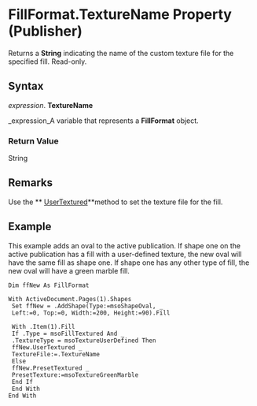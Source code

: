 
# FillFormat.TextureName Property (Publisher)

Returns a  **String** indicating the name of the custom texture file for the specified fill. Read-only.


## Syntax

 _expression_. **TextureName**

 _expression_A variable that represents a  **FillFormat** object.


### Return Value

String


## Remarks

Use the  ** [UserTextured](fe1a1e06-8bdc-8022-6d4b-6f320f587baf.md)**method to set the texture file for the fill.


## Example

This example adds an oval to the active publication. If shape one on the active publication has a fill with a user-defined texture, the new oval will have the same fill as shape one. If shape one has any other type of fill, the new oval will have a green marble fill.


```
Dim ffNew As FillFormat 
 
With ActiveDocument.Pages(1).Shapes 
 Set ffNew = .AddShape(Type:=msoShapeOval, _ 
 Left:=0, Top:=0, Width:=200, Height:=90).Fill 
 
 With .Item(1).Fill 
 If .Type = msoFillTextured And _ 
 .TextureType = msoTextureUserDefined Then 
 ffNew.UserTextured _ 
 TextureFile:=.TextureName 
 Else 
 ffNew.PresetTextured _ 
 PresetTexture:=msoTextureGreenMarble 
 End If 
 End With 
End With 

```

